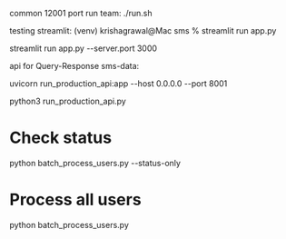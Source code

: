 

common 12001 port run team:
./run.sh

testing streamlit:
(venv) krishagrawal@Mac sms % streamlit run app.py


streamlit run app.py --server.port 3000










api for Query-Response sms-data:

uvicorn run_production_api:app --host 0.0.0.0 --port 8001

python3 run_production_api.py








# Check status
python batch_process_users.py --status-only

# Process all users  
python batch_process_users.py
